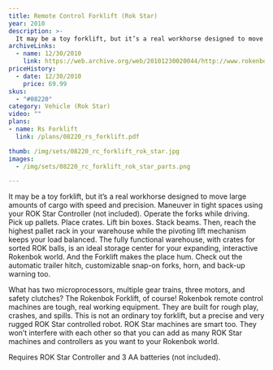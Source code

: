 ```yaml
---
title: Remote Control Forklift (Rok Star)
year: 2010
description: >-
  It may be a toy forklift, but it’s a real workhorse designed to move large amounts of cargo with speed and precision. Maneuver in tight spaces using your ROK Star Controller (not included). Operate the forks while driving. Pick up pallets. Place crates. Lift bin boxes. Stack beams. Then, reach the highest pallet rack in your warehouse while the pivoting lift mechanism keeps your load balanced.
archiveLinks:
  - name: 12/30/2010
    link: https://web.archive.org/web/20101230020044/http://www.rokenbok.com/estore/machines/remote-control-forklift
priceHistory:
  - date: 12/30/2010
    price: 69.99
skus:
  - "#08220"
category: Vehicle (Rok Star)
video: ""
plans:
- name: Rs Forklift
  link: /plans/08220_rs_forklift.pdf

thumb: /img/sets/08220_rc_forklift_rok_star.jpg
images:
  - /img/sets/08220_rc_forklift_rok_star_parts.png

---
```

It may be a toy forklift, but it’s a real workhorse designed to move large amounts of cargo with speed and precision. Maneuver in tight spaces using your ROK Star Controller (not included). Operate the forks while driving. Pick up pallets. Place crates. Lift bin boxes. Stack beams. Then, reach the highest pallet rack in your warehouse while the pivoting lift mechanism keeps your load balanced. The fully functional warehouse, with crates for sorted ROK balls, is an ideal storage center for your expanding, interactive Rokenbok world. And the Forklift makes the place hum. Check out the automatic trailer hitch, customizable snap-on forks, horn, and back-up warning too.

What has two microprocessors, multiple gear trains, three motors, and safety clutches?  The Rokenbok Forklift, of course!  Rokenbok remote control machines are tough, real working equipment.  They are built for rough play, crashes, and spills.  This is not an ordinary toy forklift, but a precise and very rugged ROK Star controlled robot. ROK Star machines are smart too. They won’t interfere with each other so that you can add as many ROK Star machines and controllers as you want to your Rokenbok world.

Requires ROK Star Controller and 3 AA batteries (not included).
